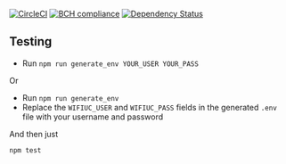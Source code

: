[![CircleCI](https://circleci.com/gh/negebauer/WifiUC/tree/dev.svg?style=svg)](https://circleci.com/gh/negebauer/WifiUC/tree/dev)
[![BCH compliance](https://bettercodehub.com/edge/badge/negebauer/WifiUC?branch=dev)](https://bettercodehub.com/)
[![Dependency Status](https://dependencyci.com/github/negebauer/WifiUC/badge)](https://dependencyci.com/github/negebauer/WifiUC)

## Testing

- Run `npm run generate_env YOUR_USER YOUR_PASS`

Or

- Run `npm run generate_env`
- Replace the `WIFIUC_USER` and `WIFIUC_PASS` fields in the generated `.env` file with your username and password

And then just
```bash
npm test
```
